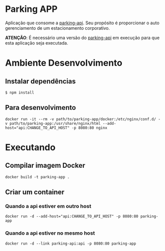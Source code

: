 # Parking APP

Aplicação que consome a [parking-api](https://github.com/gustajz/parking-api).
Seu propósito é proporcionar o auto gerenciamento de um estacionamento corporativo.

**ATENÇÃO**: É necessário uma versão do [parking-api](https://github.com/gustajz/parking-api) em execução para que esta aplicação seja executada.

# Ambiente Desenvolvimento

## Instalar dependências
    $ npm install

## Para desenvolvimento
`docker run -it --rm -v path/to/parking-app/docker:/etc/nginx/conf.d/ -v path/to/parking-app:/usr/share/nginx/html --add-host="api:CHANGE_TO_API_HOST" -p 8080:80 nginx`

# Executando

## Compilar imagem Docker
`docker build -t parking-app .`

## Criar um container

### Quando a api estiver em **outro host**
`docker run -d --add-host="api:CHANGE_TO_API_HOST" -p 8080:80 parking-app`

### Quando a api estiver no **mesmo host**
`docker run -d --link parking-api:api -p 8080:80 parking-app`


